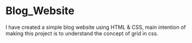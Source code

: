 # Blog_Website
I have created a simple blog website using HTML & CSS, main intention of making this project is to understand the concept of grid in css.
